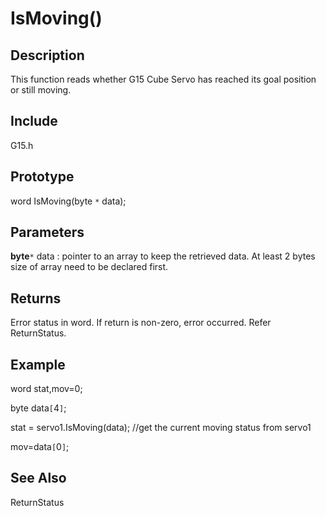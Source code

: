 # IsMoving() #

## Description ##
This function reads whether G15 Cube Servo has reached its goal position or still moving.


## Include ##
G15.h

## Prototype ##
word IsMoving(byte `*` data);

## Parameters ##
**byte**`*` data : pointer to an array to keep the retrieved data. At least 2 bytes size of array need to be declared first.

## Returns ##
Error status in word. If return is non-zero, error occurred. Refer ReturnStatus.

## Example ##
word stat,mov=0;

byte data`[`4`]`;

stat = servo1.IsMoving(data);  //get the current moving status from servo1

mov=data`[`0`]`;



## See Also ##


ReturnStatus